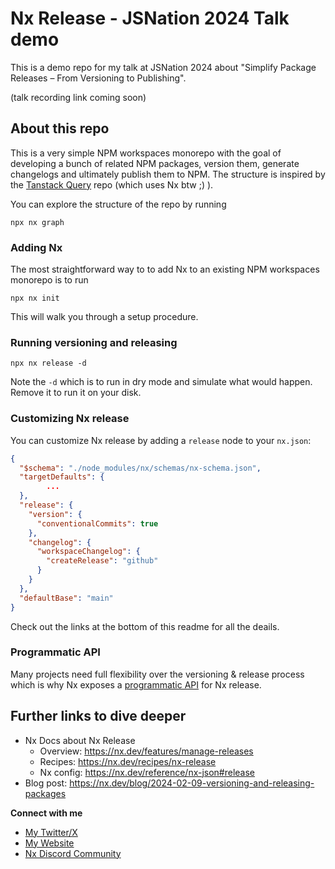 # Nx Release - JSNation 2024 Talk demo

This is a demo repo for my talk at JSNation 2024 about "Simplify Package Releases – From Versioning to Publishing".

(talk recording link coming soon)

## About this repo

This is a very simple NPM workspaces monorepo with the goal of developing a bunch of related NPM packages, version them, generate changelogs and ultimately publish them to NPM. The structure is inspired by the [Tanstack Query](https://github.com/TanStack/query) repo (which uses Nx btw ;) ).

You can explore the structure of the repo by running

```
npx nx graph
```

### Adding Nx

The most straightforward way to to add Nx to an existing NPM workspaces monorepo is to run

```
npx nx init
```

This will walk you through a setup procedure.

### Running versioning and releasing

```
npx nx release -d
```

Note the `-d` which is to run in dry mode and simulate what would happen. Remove it to run it on your disk.

### Customizing Nx release

You can customize Nx release by adding a `release` node to your `nx.json`:

```json
{
  "$schema": "./node_modules/nx/schemas/nx-schema.json",
  "targetDefaults": {
        ...
  },
  "release": {
    "version": {
      "conventionalCommits": true
    },
    "changelog": {
      "workspaceChangelog": {
        "createRelease": "github"
      }
    }
  },
  "defaultBase": "main"
}

```

Check out the links at the bottom of this readme for all the deails.

### Programmatic API

Many projects need full flexibility over the versioning & release process which is why Nx exposes a [programmatic API](https://nx.dev/features/manage-releases#using-the-programmatic-api-for-nx-release) for Nx release.

## Further links to dive deeper

- Nx Docs about Nx Release
  - Overview: https://nx.dev/features/manage-releases
  - Recipes: https://nx.dev/recipes/nx-release
  - Nx config: https://nx.dev/reference/nx-json#release
- Blog post: https://nx.dev/blog/2024-02-09-versioning-and-releasing-packages

**Connect with me**

- [My Twitter/X](https://x.com/juristr)
- [My Website](https://juri.dev)
- [Nx Discord Community](https://go.nx.dev/community)
